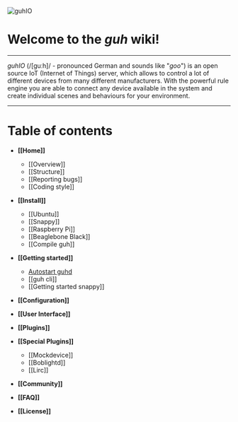 
![guhIO](http://guh.guru/downloads/press/guhIO.png)

# Welcome to the *guh* wiki!
--------------------------------------------
*guhIO* (/[guːh]/ - pronounced German and sounds like "*goo*") is an open source IoT (Internet of Things) server, which allows to control a lot of different devices from many different manufacturers. With the powerful rule engine you are able to connect any device available in the system and create individual scenes and behaviours for your environment.

--------------------------------------------
# Table of contents
* **[[Home]]**
    * [[Overview]]
    * [[Structure]]
    * [[Reporting bugs]]
    * [[Coding style]]

* **[[Install]]**
    * [[Ubuntu]]
    * [[Snappy]]
    * [[Raspberry Pi]]
    * [[Beaglebone Black]]
    * [[Compile guh]]

* **[[Getting started]]**
    * [Autostart guhd](https://github.com/guh/guh/wiki/Getting-started#autostart-guhd)
    * [[guh cli]]
    * [[Getting started snappy]]

* **[[Configuration]]**

* **[[User Interface]]**

* **[[Plugins]]**

* **[[Special Plugins]]**
    * [[Mockdevice]]
    * [[Boblightd]]
    * [[Lirc]]

* **[[Community]]**

* **[[FAQ]]**

* **[[License]]**

    










